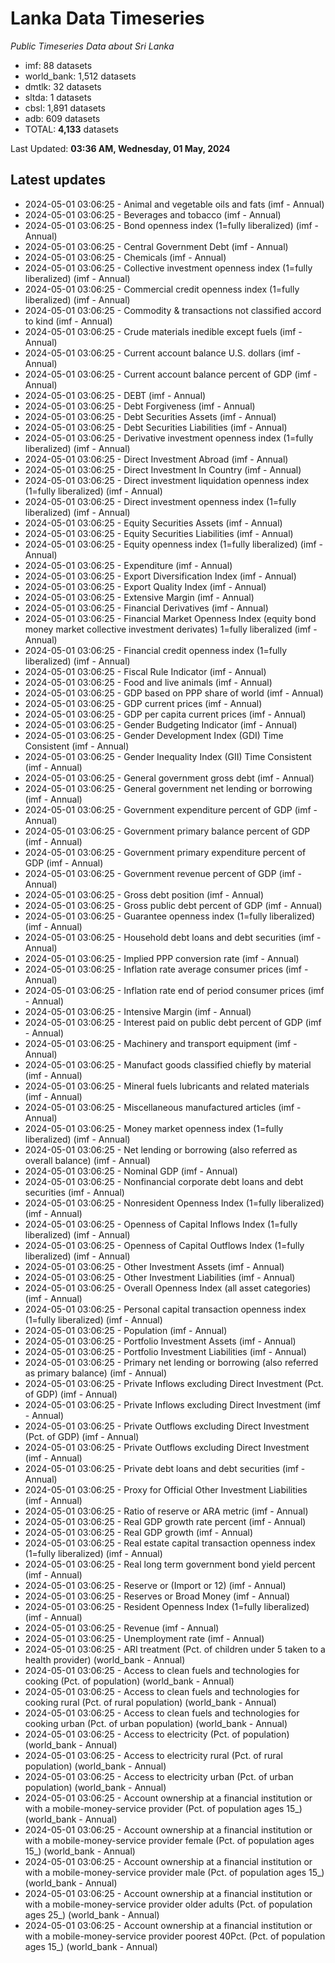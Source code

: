 # Lanka Data Timeseries
*Public Timeseries Data about Sri Lanka*

* imf: 88 datasets
* world_bank: 1,512 datasets
* dmtlk: 32 datasets
* sltda: 1 datasets
* cbsl: 1,891 datasets
* adb: 609 datasets
* TOTAL: **4,133** datasets

Last Updated: **03:36 AM, Wednesday, 01 May, 2024**

## Latest updates

* 2024-05-01 03:06:25 - Animal and vegetable oils and fats (imf - Annual)
* 2024-05-01 03:06:25 - Beverages and tobacco (imf - Annual)
* 2024-05-01 03:06:25 - Bond openness index (1=fully liberalized) (imf - Annual)
* 2024-05-01 03:06:25 - Central Government Debt (imf - Annual)
* 2024-05-01 03:06:25 - Chemicals (imf - Annual)
* 2024-05-01 03:06:25 - Collective investment openness index (1=fully liberalized) (imf - Annual)
* 2024-05-01 03:06:25 - Commercial credit openness index (1=fully liberalized) (imf - Annual)
* 2024-05-01 03:06:25 - Commodity & transactions not classified accord to kind (imf - Annual)
* 2024-05-01 03:06:25 - Crude materials inedible except fuels (imf - Annual)
* 2024-05-01 03:06:25 - Current account balance U.S. dollars (imf - Annual)
* 2024-05-01 03:06:25 - Current account balance percent of GDP (imf - Annual)
* 2024-05-01 03:06:25 - DEBT (imf - Annual)
* 2024-05-01 03:06:25 - Debt Forgiveness (imf - Annual)
* 2024-05-01 03:06:25 - Debt Securities Assets (imf - Annual)
* 2024-05-01 03:06:25 - Debt Securities Liabilities (imf - Annual)
* 2024-05-01 03:06:25 - Derivative investment openness index (1=fully liberalized) (imf - Annual)
* 2024-05-01 03:06:25 - Direct Investment Abroad (imf - Annual)
* 2024-05-01 03:06:25 - Direct Investment In Country (imf - Annual)
* 2024-05-01 03:06:25 - Direct investment liquidation openness index (1=fully liberalized) (imf - Annual)
* 2024-05-01 03:06:25 - Direct investment openness index (1=fully liberalized) (imf - Annual)
* 2024-05-01 03:06:25 - Equity Securities Assets (imf - Annual)
* 2024-05-01 03:06:25 - Equity Securities Liabilities (imf - Annual)
* 2024-05-01 03:06:25 - Equity openness index (1=fully liberalized) (imf - Annual)
* 2024-05-01 03:06:25 - Expenditure (imf - Annual)
* 2024-05-01 03:06:25 - Export Diversification Index (imf - Annual)
* 2024-05-01 03:06:25 - Export Quality Index (imf - Annual)
* 2024-05-01 03:06:25 - Extensive Margin (imf - Annual)
* 2024-05-01 03:06:25 - Financial Derivatives (imf - Annual)
* 2024-05-01 03:06:25 - Financial Market Openness Index (equity bond money market collective investment derivates) 1=fully liberalized (imf - Annual)
* 2024-05-01 03:06:25 - Financial credit openness index (1=fully liberalized) (imf - Annual)
* 2024-05-01 03:06:25 - Fiscal Rule Indicator (imf - Annual)
* 2024-05-01 03:06:25 - Food and live animals (imf - Annual)
* 2024-05-01 03:06:25 - GDP based on PPP share of world (imf - Annual)
* 2024-05-01 03:06:25 - GDP current prices (imf - Annual)
* 2024-05-01 03:06:25 - GDP per capita current prices (imf - Annual)
* 2024-05-01 03:06:25 - Gender Budgeting Indicator (imf - Annual)
* 2024-05-01 03:06:25 - Gender Development Index (GDI) Time Consistent (imf - Annual)
* 2024-05-01 03:06:25 - Gender Inequality Index (GII) Time Consistent (imf - Annual)
* 2024-05-01 03:06:25 - General government gross debt (imf - Annual)
* 2024-05-01 03:06:25 - General government net lending or borrowing (imf - Annual)
* 2024-05-01 03:06:25 - Government expenditure percent of GDP (imf - Annual)
* 2024-05-01 03:06:25 - Government primary balance percent of GDP (imf - Annual)
* 2024-05-01 03:06:25 - Government primary expenditure percent of GDP (imf - Annual)
* 2024-05-01 03:06:25 - Government revenue percent of GDP (imf - Annual)
* 2024-05-01 03:06:25 - Gross debt position (imf - Annual)
* 2024-05-01 03:06:25 - Gross public debt percent of GDP (imf - Annual)
* 2024-05-01 03:06:25 - Guarantee openness index (1=fully liberalized) (imf - Annual)
* 2024-05-01 03:06:25 - Household debt loans and debt securities (imf - Annual)
* 2024-05-01 03:06:25 - Implied PPP conversion rate (imf - Annual)
* 2024-05-01 03:06:25 - Inflation rate average consumer prices (imf - Annual)
* 2024-05-01 03:06:25 - Inflation rate end of period consumer prices (imf - Annual)
* 2024-05-01 03:06:25 - Intensive Margin (imf - Annual)
* 2024-05-01 03:06:25 - Interest paid on public debt percent of GDP (imf - Annual)
* 2024-05-01 03:06:25 - Machinery and transport equipment (imf - Annual)
* 2024-05-01 03:06:25 - Manufact goods classified chiefly by material (imf - Annual)
* 2024-05-01 03:06:25 - Mineral fuels lubricants and related materials (imf - Annual)
* 2024-05-01 03:06:25 - Miscellaneous manufactured articles (imf - Annual)
* 2024-05-01 03:06:25 - Money market openness index (1=fully liberalized) (imf - Annual)
* 2024-05-01 03:06:25 - Net lending or borrowing (also referred as overall balance) (imf - Annual)
* 2024-05-01 03:06:25 - Nominal GDP (imf - Annual)
* 2024-05-01 03:06:25 - Nonfinancial corporate debt loans and debt securities (imf - Annual)
* 2024-05-01 03:06:25 - Nonresident Openness Index (1=fully liberalized) (imf - Annual)
* 2024-05-01 03:06:25 - Openness of Capital Inflows Index (1=fully liberalized) (imf - Annual)
* 2024-05-01 03:06:25 - Openness of Capital Outflows Index (1=fully liberalized) (imf - Annual)
* 2024-05-01 03:06:25 - Other Investment Assets (imf - Annual)
* 2024-05-01 03:06:25 - Other Investment Liabilities (imf - Annual)
* 2024-05-01 03:06:25 - Overall Openness Index (all asset categories) (imf - Annual)
* 2024-05-01 03:06:25 - Personal capital transaction openness index (1=fully liberalized) (imf - Annual)
* 2024-05-01 03:06:25 - Population (imf - Annual)
* 2024-05-01 03:06:25 - Portfolio Investment Assets (imf - Annual)
* 2024-05-01 03:06:25 - Portfolio Investment Liabilities (imf - Annual)
* 2024-05-01 03:06:25 - Primary net lending or borrowing (also referred as primary balance) (imf - Annual)
* 2024-05-01 03:06:25 - Private Inflows excluding Direct Investment (Pct. of GDP) (imf - Annual)
* 2024-05-01 03:06:25 - Private Inflows excluding Direct Investment (imf - Annual)
* 2024-05-01 03:06:25 - Private Outflows excluding Direct Investment (Pct. of GDP) (imf - Annual)
* 2024-05-01 03:06:25 - Private Outflows excluding Direct Investment (imf - Annual)
* 2024-05-01 03:06:25 - Private debt loans and debt securities (imf - Annual)
* 2024-05-01 03:06:25 - Proxy for Official Other Investment Liabilities (imf - Annual)
* 2024-05-01 03:06:25 - Ratio of reserve or ARA metric (imf - Annual)
* 2024-05-01 03:06:25 - Real GDP growth rate percent (imf - Annual)
* 2024-05-01 03:06:25 - Real GDP growth (imf - Annual)
* 2024-05-01 03:06:25 - Real estate capital transaction openness index (1=fully liberalized) (imf - Annual)
* 2024-05-01 03:06:25 - Real long term government bond yield percent (imf - Annual)
* 2024-05-01 03:06:25 - Reserve or (Import or 12) (imf - Annual)
* 2024-05-01 03:06:25 - Reserves or Broad Money (imf - Annual)
* 2024-05-01 03:06:25 - Resident Openness Index (1=fully liberalized) (imf - Annual)
* 2024-05-01 03:06:25 - Revenue (imf - Annual)
* 2024-05-01 03:06:25 - Unemployment rate (imf - Annual)
* 2024-05-01 03:06:25 - ARI treatment (Pct. of children under 5 taken to a health provider) (world_bank - Annual)
* 2024-05-01 03:06:25 - Access to clean fuels and technologies for cooking (Pct. of population) (world_bank - Annual)
* 2024-05-01 03:06:25 - Access to clean fuels and technologies for cooking rural (Pct. of rural population) (world_bank - Annual)
* 2024-05-01 03:06:25 - Access to clean fuels and technologies for cooking urban (Pct. of urban population) (world_bank - Annual)
* 2024-05-01 03:06:25 - Access to electricity (Pct. of population) (world_bank - Annual)
* 2024-05-01 03:06:25 - Access to electricity rural (Pct. of rural population) (world_bank - Annual)
* 2024-05-01 03:06:25 - Access to electricity urban (Pct. of urban population) (world_bank - Annual)
* 2024-05-01 03:06:25 - Account ownership at a financial institution or with a mobile-money-service provider (Pct. of population ages 15_) (world_bank - Annual)
* 2024-05-01 03:06:25 - Account ownership at a financial institution or with a mobile-money-service provider female (Pct. of population ages 15_) (world_bank - Annual)
* 2024-05-01 03:06:25 - Account ownership at a financial institution or with a mobile-money-service provider male (Pct. of population ages 15_) (world_bank - Annual)
* 2024-05-01 03:06:25 - Account ownership at a financial institution or with a mobile-money-service provider older adults (Pct. of population ages 25_) (world_bank - Annual)
* 2024-05-01 03:06:25 - Account ownership at a financial institution or with a mobile-money-service provider poorest 40Pct. (Pct. of population ages 15_) (world_bank - Annual)